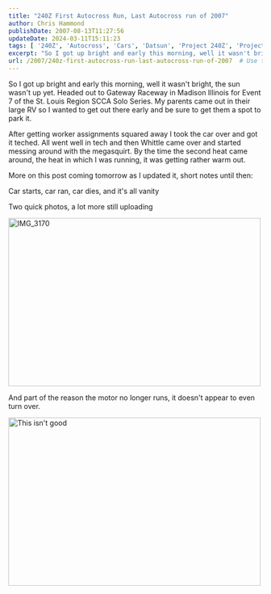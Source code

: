 ```yaml
---
title: "240Z First Autocross Run, Last Autocross run of 2007"
author: Chris Hammond
publishDate: 2007-08-13T11:27:56
updateDate: 2024-03-11T15:11:23
tags: [ '240Z', 'Autocross', 'Cars', 'Datsun', 'Project 240Z', 'Project240z', 'Project240Zcom' ]
excerpt: "So I got up bright and early this morning, well it wasn't bright, the sun wasn't up yet. Headed out to Gateway Raceway in Madison Illinois for Event 7 of the St. Louis Region SCCA Solo Series. My parents came out in their large RV so I wanted to get out there early and be sure to get them a spot to park it. After getting worker assignments squared away I took the car over and got it teched. All went well in tech and then Whittle came over and started messing around with the megasquirt. By the time the second heat came around, the heat in which I was running, it was getting rather warm out. More on this post coming tomorrow as I updated it, short notes until then: Car starts, car ran, car dies, and it's all vanity Two quick photos, a lot more still uploading  And part of the reason the motor no longer runs, it doesn't appear to even turn..."
url: /2007/240z-first-autocross-run-last-autocross-run-of-2007  # Use the generated URL with year
---
```

<p>So I got up bright and early this morning, well it wasn't bright, the sun wasn't up yet. Headed out to Gateway Raceway in Madison Illinois for Event 7 of the St. Louis Region SCCA Solo Series. My parents came out in their large RV so I wanted to get out there early and be sure to get them a spot to park it.</p> <p>After getting worker assignments squared away I took the car over and got it teched. All went well in tech and then Whittle came over and started messing around with the megasquirt. By the time the second heat came around, the heat in which I was running, it was getting rather warm out.</p> <p>More on this post coming tomorrow as I updated it, short notes until then:</p> <p>Car starts, car ran, car dies, and it's all vanity</p> <p>Two quick photos, a lot more still uploading</p> <p><img height="333" alt="IMG_3170" src="https://farm2.static.flickr.com/1161/1100604624_2d15cd212e.jpg?v=0" width="500" /></p> <p>And part of the reason the motor no longer runs, it doesn't appear to even turn over.</p> <p><img height="333" alt="This isn't good" src="https://farm2.static.flickr.com/1201/1099418479_1f547da43b.jpg?v=0" width="500" /></p> <p>&nbsp;</p>
